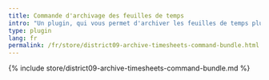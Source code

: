 ```yaml
---
title: Commande d'archivage des feuilles de temps
intro: "Un plugin, qui vous permet d'archiver les feuilles de temps plus anciennes qu'une période de temps spécifiée, en utilisant une commande."
type: plugin
lang: fr
permalink: /fr/store/district09-archive-timesheets-command-bundle.html
---
```


{% include store/district09-archive-timesheets-command-bundle.md %}
